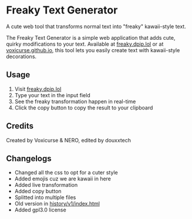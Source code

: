 # Freaky Text Generator

A cute web tool that transforms normal text into "freaky" kawaii-style text.

The Freaky Text Generator is a simple web application that adds cute, quirky modifications to your text. Available at [freaky.dpip.lol](https://freaky.dpip.lol) or at [voxicurse.github.io](https://voxicurse.github.io/FreakyTextGenerator.io/), this tool lets you easily create text with kawaii-style decorations.

## Usage

1. Visit [freaky.dpip.lol](https://freaky.dpip.lol)
2. Type your text in the input field
3. See the freaky transformation happen in real-time
4. Click the copy button to copy the result to your clipboard

## Credits

Created by Voxicurse & NERO, edited by douxxtech


## Changelogs
- Changed all the css to opt for a cuter style
- Added emojis cuz we are kawaii in here
- Added live transformation
- Added copy button
- Splitted into multiple files
- Old version in [history/v1/index.html](history/v1/index.html)
- Added gpl3.0 license